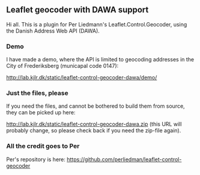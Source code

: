 ## Leaflet geocoder with DAWA support
Hi all. This is a plugin for Per Liedmann's Leaflet.Control.Geocoder, using the Danish Address Web API (DAWA). 

### Demo
I have made a demo, where the API is limited to geocoding addresses in the City of Frederiksberg (municapal code 0147):

http://lab.kjlr.dk/static/leaflet-control-geocoder-dawa/demo/

### Just the files, please
If you need the files, and cannot be bothered to build them from source, they can be picked up here:

http://lab.kjlr.dk/static/leaflet-control-geocoder-dawa.zip (this URL will probably change, so please check back if you need the zip-file again).

### All the credit goes to Per
Per's repository is here:
https://github.com/perliedman/leaflet-control-geocoder

